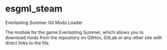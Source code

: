 # esgml_steam
Everlasting Summer Git Mods Loader

The module for the game Everlasting Summer, which allows you to download mods from the repository on GitHov, GitLab or any other site with direct links to the file.
